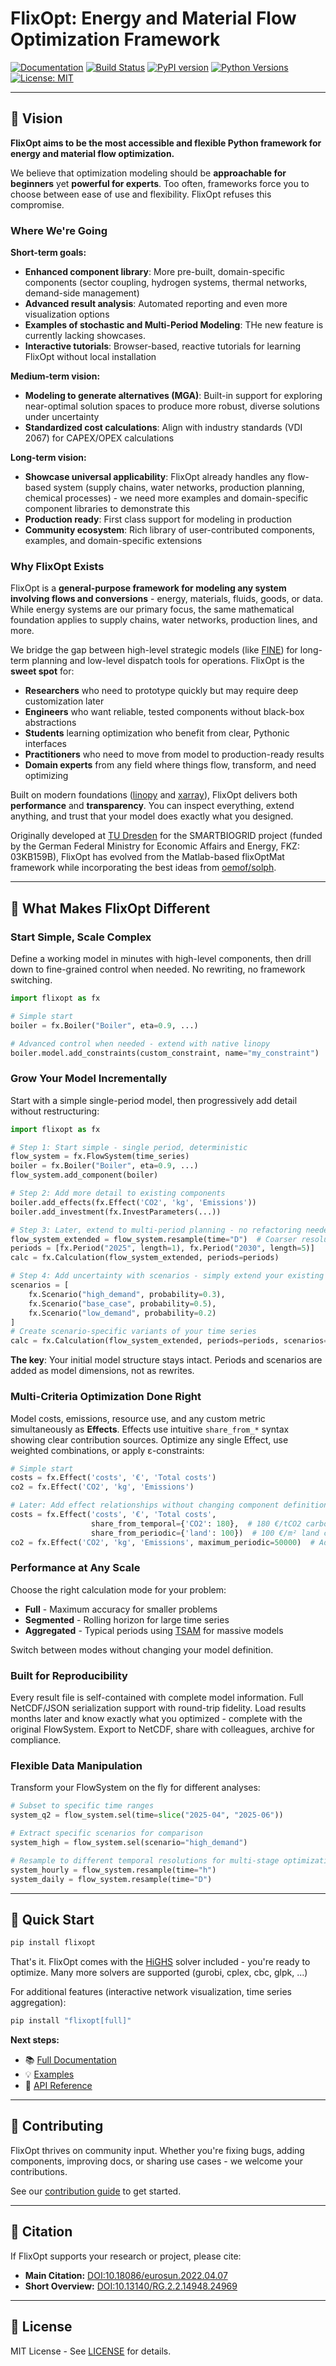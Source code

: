 # FlixOpt: Energy and Material Flow Optimization Framework

[![Documentation](https://img.shields.io/badge/docs-latest-brightgreen.svg)](https://flixopt.github.io/flixopt/latest/)
[![Build Status](https://github.com/flixOpt/flixopt/actions/workflows/python-app.yaml/badge.svg)](https://github.com/flixOpt/flixopt/actions/workflows/python-app.yaml)
[![PyPI version](https://img.shields.io/pypi/v/flixopt)](https://pypi.org/project/flixopt/)
[![Python Versions](https://img.shields.io/pypi/pyversions/flixopt.svg)](https://pypi.org/project/flixopt/)
[![License: MIT](https://img.shields.io/badge/License-MIT-yellow.svg)](https://opensource.org/licenses/MIT)

---

## 🎯 Vision

**FlixOpt aims to be the most accessible and flexible Python framework for energy and material flow optimization.**

We believe that optimization modeling should be **approachable for beginners** yet **powerful for experts**. Too often, frameworks force you to choose between ease of use and flexibility. FlixOpt refuses this compromise.

### Where We're Going

**Short-term goals:**
- **Enhanced component library**: More pre-built, domain-specific components (sector coupling, hydrogen systems, thermal networks, demand-side management)
- **Advanced result analysis**: Automated reporting and even more visualization options
- **Examples of stochastic and Multi-Period Modeling**: THe new feature is currently lacking showcases.
- **Interactive tutorials**: Browser-based, reactive tutorials for learning FlixOpt without local installation

**Medium-term vision:**
- **Modeling to generate alternatives (MGA)**: Built-in support for exploring near-optimal solution spaces to produce more robust, diverse solutions under uncertainty
- **Standardized cost calculations**: Align with industry standards (VDI 2067) for CAPEX/OPEX calculations

**Long-term vision:**
- **Showcase universal applicability**: FlixOpt already handles any flow-based system (supply chains, water networks, production planning, chemical processes) - we need more examples and domain-specific component libraries to demonstrate this
- **Production ready**: First class support for modeling in production
- **Community ecosystem**: Rich library of user-contributed components, examples, and domain-specific extensions

### Why FlixOpt Exists

FlixOpt is a **general-purpose framework for modeling any system involving flows and conversions** - energy, materials, fluids, goods, or data. While energy systems are our primary focus, the same mathematical foundation applies to supply chains, water networks, production lines, and more.

We bridge the gap between high-level strategic models (like [FINE](https://github.com/FZJ-IEK3-VSA/FINE)) for long-term planning and low-level dispatch tools for operations. FlixOpt is the **sweet spot** for:

- **Researchers** who need to prototype quickly but may require deep customization later
- **Engineers** who want reliable, tested components without black-box abstractions
- **Students** learning optimization who benefit from clear, Pythonic interfaces
- **Practitioners** who need to move from model to production-ready results
- **Domain experts** from any field where things flow, transform, and need optimizing

Built on modern foundations ([linopy](https://github.com/PyPSA/linopy/) and [xarray](https://github.com/pydata/xarray)), FlixOpt delivers both **performance** and **transparency**. You can inspect everything, extend anything, and trust that your model does exactly what you designed.

Originally developed at [TU Dresden](https://github.com/gewv-tu-dresden) for the SMARTBIOGRID project (funded by the German Federal Ministry for Economic Affairs and Energy, FKZ: 03KB159B), FlixOpt has evolved from the Matlab-based flixOptMat framework while incorporating the best ideas from [oemof/solph](https://github.com/oemof/oemof-solph).

---

## 🌟 What Makes FlixOpt Different

### Start Simple, Scale Complex
Define a working model in minutes with high-level components, then drill down to fine-grained control when needed. No rewriting, no framework switching.

```python
import flixopt as fx

# Simple start
boiler = fx.Boiler("Boiler", eta=0.9, ...)

# Advanced control when needed - extend with native linopy
boiler.model.add_constraints(custom_constraint, name="my_constraint")
```

### Grow Your Model Incrementally
Start with a simple single-period model, then progressively add detail without restructuring:

```python
import flixopt as fx

# Step 1: Start simple - single period, deterministic
flow_system = fx.FlowSystem(time_series)
boiler = fx.Boiler("Boiler", eta=0.9, ...)
flow_system.add_component(boiler)

# Step 2: Add more detail to existing components
boiler.add_effects(fx.Effect('CO2', 'kg', 'Emissions'))
boiler.add_investment(fx.InvestParameters(...))

# Step 3: Later, extend to multi-period planning - no refactoring needed!
flow_system_extended = flow_system.resample(time="D")  # Coarser resolution
periods = [fx.Period("2025", length=1), fx.Period("2030", length=5)]
calc = fx.Calculation(flow_system_extended, periods=periods)

# Step 4: Add uncertainty with scenarios - simply extend your existing model
scenarios = [
    fx.Scenario("high_demand", probability=0.3),
    fx.Scenario("base_case", probability=0.5),
    fx.Scenario("low_demand", probability=0.2)
]
# Create scenario-specific variants of your time series
calc = fx.Calculation(flow_system_extended, periods=periods, scenarios=scenarios)
```

**The key**: Your initial model structure stays intact. Periods and scenarios are added as model dimensions, not as rewrites.

### Multi-Criteria Optimization Done Right
Model costs, emissions, resource use, and any custom metric simultaneously as **Effects**. Effects use intuitive `share_from_*` syntax showing clear contribution sources. Optimize any single Effect, use weighted combinations, or apply ε-constraints:

```python
# Simple start
costs = fx.Effect('costs', '€', 'Total costs')
co2 = fx.Effect('CO2', 'kg', 'Emissions')

# Later: Add effect relationships without changing component definitions
costs = fx.Effect('costs', '€', 'Total costs',
                  share_from_temporal={'CO2': 180},  # 180 €/tCO2 carbon pricing
                  share_from_periodic={'land': 100})  # 100 €/m² land cost
co2 = fx.Effect('CO2', 'kg', 'Emissions', maximum_periodic=50000)  # Add constraint
```

### Performance at Any Scale
Choose the right calculation mode for your problem:
- **Full** - Maximum accuracy for smaller problems
- **Segmented** - Rolling horizon for large time series
- **Aggregated** - Typical periods using [TSAM](https://github.com/FZJ-IEK3-VSA/tsam) for massive models

Switch between modes without changing your model definition.

### Built for Reproducibility
Every result file is self-contained with complete model information. Full NetCDF/JSON serialization support with round-trip fidelity. Load results months later and know exactly what you optimized - complete with the original FlowSystem. Export to NetCDF, share with colleagues, archive for compliance.

### Flexible Data Manipulation
Transform your FlowSystem on the fly for different analyses:
```python
# Subset to specific time ranges
system_q2 = flow_system.sel(time=slice("2025-04", "2025-06"))

# Extract specific scenarios for comparison
system_high = flow_system.sel(scenario="high_demand")

# Resample to different temporal resolutions for multi-stage optimization
system_hourly = flow_system.resample(time="h")
system_daily = flow_system.resample(time="D")
```

---

## 🚀 Quick Start

```bash
pip install flixopt
```

That's it. FlixOpt comes with the [HiGHS](https://highs.dev/) solver included - you're ready to optimize.
Many more solvers are supported (gurobi, cplex, cbc, glpk, ...)

For additional features (interactive network visualization, time series aggregation):
```bash
pip install "flixopt[full]"
```

**Next steps:**
- 📚 [Full Documentation](https://flixopt.github.io/flixopt/latest/)
- 💡 [Examples](https://flixopt.github.io/flixopt/latest/examples/)
- 🔧 [API Reference](https://flixopt.github.io/flixopt/latest/api-reference/)

---

## 🤝 Contributing

FlixOpt thrives on community input. Whether you're fixing bugs, adding components, improving docs, or sharing use cases - we welcome your contributions.

See our [contribution guide](https://flixopt.github.io/flixopt/latest/contribute/) to get started.

---

## 📖 Citation

If FlixOpt supports your research or project, please cite:

- **Main Citation:** [DOI:10.18086/eurosun.2022.04.07](https://doi.org/10.18086/eurosun.2022.04.07)
- **Short Overview:** [DOI:10.13140/RG.2.2.14948.24969](https://doi.org/10.13140/RG.2.2.14948.24969)

---

## 📄 License

MIT License - See [LICENSE](https://github.com/flixopt/flixopt/blob/main/LICENSE) for details.
